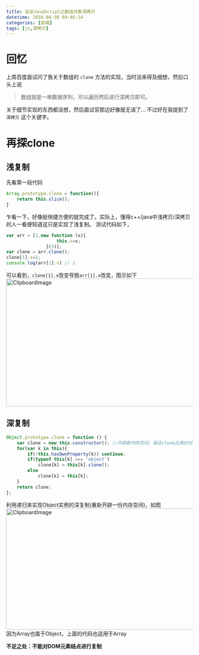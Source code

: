 ```yaml
---
title: 谈谈JavaScript之数组对象深拷贝
datetime: 2016-04-30 09:46:14
categories: [前端]
tags: [js,深拷贝]
---
```


# 回忆
上周百度面试问了我关于数组的 `clone` 方法的实现，当时没来得及细想，然后口头上说
> 数组就是一串数据序列，可以遍历然后进行深拷贝即可。

关于细节实现的东西都没想，然后面试官那边好像就无语了... 不过好在我提到了 `深拷贝` 这个关键字。
<!--more-->

# 再探clone
## 浅复制
先看第一段代码
```javascript
Array.prototype.clone = function(){
    return this.slice();
}
```
乍看一下，好像挺快捷方便的就完成了。实际上，懂得c++/java中浅拷贝/深拷贝的人一看便知道这只是实现了浅复制。
测试代码如下，
```javascript
var arr = [1,new function (x){
                   this.x=x;
               }(3)];
var clone = arr.clone();
clone[1].x=1;
console.log(arr[1].x) // 1
```
可以看到，`clone[1].x`改变导致`arr[1].x`改变，图示如下
<img src="http://obu9je6ng.bkt.clouddn.com/FqCHIEcVbSalCKIPiUhEDlAcEnR8?imageslim" alt="ClipboardImage" width="507" height="344" />

## 深复制
```javascript
Object.prototype.clone = function () {
    var clone = new this.constructor(); //开辟新内存空间，保证clone出来的对象也有一个属性能够指向原对象的原型对象。
    for(var k in this){
        if(!this.hasOwnProperty(k)) continue;
        if(typeof this[k] === 'object')
            clone[k] = this[k].clone();
        else
            clone[k] = this[k];
    }
    return clone;
};

```
利用递归来实现Object实例的深复制(重新开辟一份内存空间)，如图
<img src="http://obu9je6ng.bkt.clouddn.com/FkJZyQCbjx-o38csKs5ky9Bhf1hP?imageslim" alt="ClipboardImage" width="624" height="327" />
因为Array也属于Object，上面的代码也适用于Array

**不足之处：不能对DOM元素结点进行复制**
